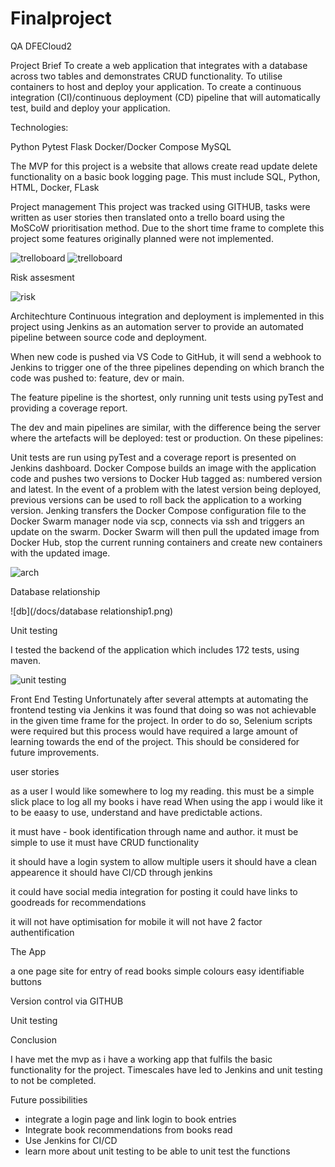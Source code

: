 # Finalproject
QA DFECloud2

Project Brief
To create a web application that integrates with a database across two tables and demonstrates CRUD functionality.
To utilise containers to host and deploy your application.
To create a continuous integration (CI)/continuous deployment (CD) pipeline that will automatically test, build and deploy your application.

Technologies:

Python
Pytest
Flask
Docker/Docker Compose
MySQL

The MVP for this project is a website that allows create read update delete functionality on a basic book logging page.
This must include SQL, Python, HTML, Docker, FLask

Project management
This project was tracked using GITHUB, tasks were written as user stories then translated onto a trello board using the MoSCoW 
prioritisation method. Due to the short time frame to complete this project some features originally planned were not implemented.

![trelloboard](/docs/trellostart.jpeg)
![trelloboard](/docs/trello2.png)

Risk assesment

![risk](/docs/risk.png)

Architechture
Continuous integration and deployment is implemented in this project using Jenkins as an automation server to provide an automated pipeline between source code and deployment.

When new code is pushed via VS Code to GitHub, it will send a webhook to Jenkins to trigger one of the three pipelines depending on which branch the code was pushed to: feature, dev or main.

The feature pipeline is the shortest, only running unit tests using pyTest and providing a coverage report.

The dev and main pipelines are similar, with the difference being the server where the artefacts will be deployed: test or production. On these pipelines:

Unit tests are run using pyTest and a coverage report is presented on Jenkins dashboard.
Docker Compose builds an image with the application code and pushes two versions to Docker Hub tagged as: numbered version and latest. In the event of a problem with the latest version being deployed, previous versions can be used to roll back the application to a working version.
Jenking transfers the Docker Compose configuration file to the Docker Swarm manager node via scp, connects via ssh and triggers an update on the swarm.
Docker Swarm will then pull the updated image from Docker Hub, stop the current running containers and create new containers with the updated image.

![arch](/docs/arch.png)

Database relationship

![db](/docs/database relationship1.png)

Unit testing

I tested the backend of the application which includes 172 tests, using maven.

![unit testing](/docs/unitt.png)

Front End Testing
Unfortunately after several attempts at automating the frontend testing via Jenkins it was found that doing so was not achievable in the given time frame for the project. In order to do so, Selenium scripts were required but this process would have required a large amount of learning towards the end of the project. This should be considered for future improvements.



user stories

as a user I would like somewhere to log my reading. this must be a simple slick place to log all my books i have read
When using the app i would like it to be eaasy to use, understand and have predictable actions.

it must have - book identification through name and author.
it must be simple to use
it must have CRUD functionality

it should have a login system to allow multiple users
it should have a clean appearence
it should have CI/CD through jenkins

it could have social media integration for posting
it could have links to goodreads for recommendations

it will not have optimisation for mobile
it will not have 2 factor authentification

The App

a one page site for entry of read books
simple colours 
easy identifiable buttons

Version control via GITHUB

Unit testing

Conclusion

I have met the mvp as i have a working app that fulfils the basic functionality for the project.
Timescales have led to Jenkins and unit testing to not be completed.


Future possibilities
- integrate a login page and link login to book entries
- Integrate book recommendations from books read
- Use Jenkins for CI/CD
- learn more about unit testing to be able to unit test the functions
